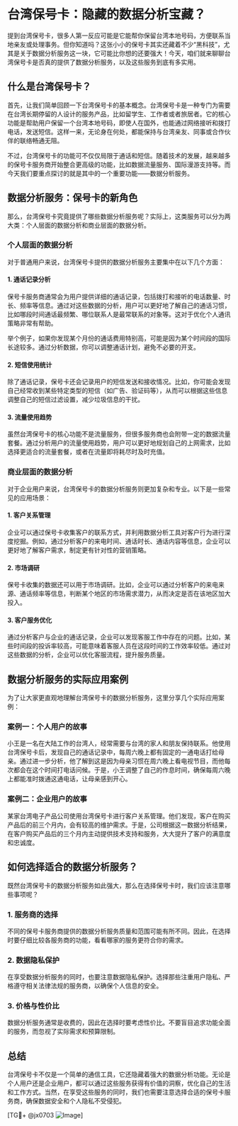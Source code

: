 # 台湾保号卡：隐藏的数据分析宝藏？

提到台湾保号卡，很多人第一反应可能是它能帮你保留台湾本地号码，方便联系当地亲友或处理事务。但你知道吗？这张小小的保号卡其实还藏着不少“黑科技”，尤其是关于数据分析服务这一块，它可能比你想的还要强大！今天，咱们就来聊聊台湾保号卡是否真的提供了数据分析服务，以及这些服务到底有多实用。

## 什么是台湾保号卡？

首先，让我们简单回顾一下台湾保号卡的基本概念。台湾保号卡是一种专门为需要在台湾长期停留的人设计的服务产品，比如留学生、工作者或者旅居者。它的核心功能是帮助用户保留一个台湾本地号码，即使人在国外，也能通过网络接听和拨打电话，发送短信。这样一来，无论身在何处，都能保持与台湾亲友、同事或合作伙伴的联络畅通无阻。

不过，台湾保号卡的功能可不仅仅局限于通话和短信。随着技术的发展，越来越多的保号卡服务商开始整合更高级的功能，比如数据流量服务、国际漫游支持等。而今天我们要重点探讨的就是其中的一个重要功能——数据分析服务。

## 数据分析服务：保号卡的新角色

那么，台湾保号卡究竟提供了哪些数据分析服务呢？实际上，这类服务可以分为两大类：个人层面的数据分析和商业层面的数据分析。

### 个人层面的数据分析

对于普通用户来说，台湾保号卡提供的数据分析服务主要集中在以下几个方面：

#### 1. **通话记录分析**
保号卡服务商通常会为用户提供详细的通话记录，包括拨打和接听的电话数量、时长、频率等信息。通过对这些数据的分析，用户可以更好地了解自己的通话习惯，比如哪段时间通话最频繁、哪位联系人是最常联系的对象等。这对于优化个人通讯策略非常有帮助。

举个例子，如果你发现某个月份的通话费用特别高，可能是因为某个时间段的国际长途较多。通过分析数据，你可以调整通话计划，避免不必要的开支。

#### 2. **短信使用统计**
除了通话记录，保号卡还会记录用户的短信发送和接收情况。比如，你可能会发现自己经常收到某些特定类型的短信（如广告、验证码等），从而可以根据这些信息调整自己的短信过滤设置，减少垃圾信息的干扰。

#### 3. **流量使用趋势**
虽然台湾保号卡的核心功能不是流量服务，但很多服务商也会附带一定的数据流量套餐。通过分析用户的流量使用趋势，用户可以更好地规划自己的上网需求，比如选择更适合的流量套餐，或者在流量即将耗尽时及时充值。

### 商业层面的数据分析

对于企业用户来说，台湾保号卡的数据分析服务则更加复杂和专业。以下是一些常见的应用场景：

#### 1. **客户关系管理**
企业可以通过保号卡收集客户的联系方式，并利用数据分析工具对客户行为进行深度挖掘。例如，通过分析客户的来电时间、通话时长、通话内容等信息，企业可以更好地了解客户需求，制定更有针对性的营销策略。

#### 2. **市场调研**
保号卡收集的数据还可以用于市场调研。比如，企业可以通过分析客户的来电来源、通话频率等信息，判断某个地区的市场需求潜力，从而决定是否在该地区加大投入。

#### 3. **客户服务优化**
通过分析客户与企业的通话记录，企业可以发现客服工作中存在的问题。比如，某些时间段的投诉率较高，可能意味着客服人员在这段时间的工作效率较低。通过对这些数据的分析，企业可以优化客服流程，提升服务质量。

## 数据分析服务的实际应用案例

为了让大家更直观地理解台湾保号卡的数据分析服务，这里分享几个实际应用案例：

### 案例一：个人用户的故事

小王是一名在大陆工作的台湾人，经常需要与台湾的家人和朋友保持联系。他使用台湾保号卡后，发现自己的通话记录中，每周六晚上都有固定的一通电话打给母亲。通过进一步分析，他了解到这是因为母亲习惯在周六晚上看电视节目，而他每次都会在这个时间打电话问候。于是，小王调整了自己的作息时间，确保每周六晚上都能准时拨通这通电话，让母亲感到开心。

### 案例二：企业用户的故事

某家台湾电子产品公司使用台湾保号卡进行客户关系管理。他们发现，客户在购买产品后的前三个月内，会有较高的维护需求。于是，公司根据这一数据分析结果，在客户购买产品后的三个月内主动提供技术支持和服务，大大提升了客户的满意度和忠诚度。

## 如何选择适合的数据分析服务？

既然台湾保号卡的数据分析服务如此强大，那么在选择保号卡时，我们应该注意哪些事项呢？

### 1. **服务商的选择**
不同的保号卡服务商提供的数据分析服务质量和范围可能有所不同。因此，在选择时要仔细比较各服务商的功能，看看哪家的服务更符合你的需求。

### 2. **数据隐私保护**
在享受数据分析服务的同时，也要注意数据隐私保护。选择那些注重用户隐私、严格遵守相关法律法规的服务商，以确保个人信息的安全。

### 3. **价格与性价比**
数据分析服务通常是收费的，因此在选择时要考虑性价比。不要盲目追求功能全面的服务，而忽视了实际需求和预算限制。

## 总结

台湾保号卡不仅是一个简单的通信工具，它还隐藏着强大的数据分析功能。无论是个人用户还是企业用户，都可以通过这些服务获得有价值的洞察，优化自己的生活和工作方式。当然，在享受这些服务的同时，我们也需要注意选择合适的保号卡服务商，确保数据安全和个人隐私不受侵犯。

[TG💪+ @jx0703 ![Image](https://github.com/user-attachments/assets/dbca1d08-cadb-493c-b0ec-ad6f7a83f270)]